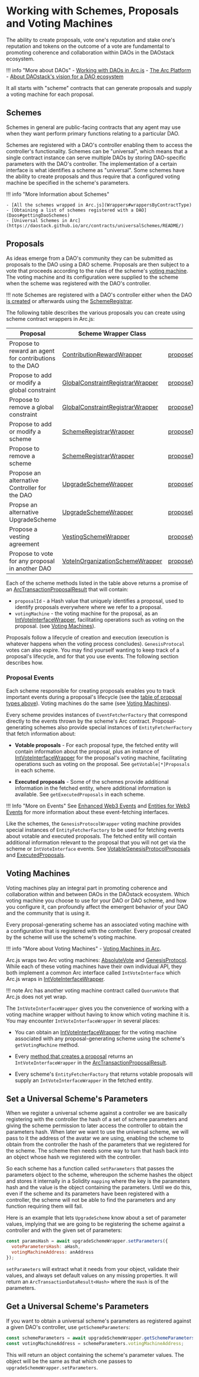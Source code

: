 # Working with Schemes, Proposals and Voting Machines

The ability to create proposals, vote one's reputation and stake one's reputation and tokens on the outcome of a vote are fundamental to promoting coherence and collaboration within DAOs in the DAOstack ecosystem.

!!! info "More about DAOs"
    - [Working with DAOs in Arc.js](Daos)
    - [The Arc Platform](https://medium.com/daostack/the-arc-platform-2353229a32fc)
    - [About DAOstack's vision for a DAO ecosystem](https://daostack.io/)

It all starts with "scheme" contracts that can generate proposals and supply a voting machine for each proposal.

<a name="schemes"></a>
## Schemes

Schemes in general are public-facing contracts that any agent may use when they want perform primary functions relating to a particular DAO.

Schemes are registered with a DAO's controller enabling them to access the controller's functionality.  Schemes can be "universal", which means that a single contract instance can serve multiple DAOs by storing DAO-specific parameters with the DAO's controller.  The implementation of a certain interface is what identifies a scheme as "universal".  Some schemes have the ability to create proposals and thus require that a configured voting machine be specified in the scheme's parameters.

!!! info "More Information about Schemes"

    - [All the schemes wrapped in Arc.js](Wrappers#wrappersByContractType)
    - [Obtaining a list of schemes registered with a DAO](Daos#gettingDaoSchemes)
    - [Universal Schemes in Arc](https://daostack.github.io/arc/contracts/universalSchemes/README/)
    
<a name="proposals"></a>
## Proposals
As ideas emerge from a DAO's community they can be submitted as proposals to the DAO using a DAO scheme. Proposals are then subject to a vote that proceeds according to the rules of the scheme's [voting machine](#votingmachines). The voting machine and its configuration were supplied to the scheme when the scheme was registered with the DAO's controller.

!!! note
    Schemes are registered with a DAO's controller either when the DAO [is created](Daos#creatingDAOs) or afterwards using the [SchemeRegistrar](api/classes/SchemeRegistrarWrapper).

The following table describes the various proposals you can create using scheme contract wrappers in Arc.js:

<a name="proposalschemestable"></a>

Proposal | Scheme Wrapper Class | Scheme Method
---------|----------|---------
 Propose to reward an agent for contributions to the DAO | [ContributionRewardWrapper](/api/classes/ContributionRewardWrapper) | [proposeContributionReward](/api/classes/ContributionRewardWrapper#proposeContributionReward)
Propose to add or modify a global constraint | [GlobalConstraintRegistrarWrapper](/api/classes/GlobalConstraintRegistrarWrapper) | [proposeToAddModifyGlobalConstraint](/api/classes/GlobalConstraintRegistrarWrapper#proposeToAddModifyGlobalConstraint)
Propose to remove a global constraint | [GlobalConstraintRegistrarWrapper](/api/classes/GlobalConstraintRegistrarWrapper) | [proposeToRemoveGlobalConstraint](/api/classes/GlobalConstraintRegistrarWrapper#proposeToRemoveGlobalConstraint)
Propose to add or modify a scheme | [SchemeRegistrarWrapper](/api/classes/SchemeRegistrarWrapper) | [proposeToAddModifyScheme](/api/classes/SchemeRegistrarWrapper#proposeToAddModifyScheme)
Propose to remove a scheme | [SchemeRegistrarWrapper](/api/classes/SchemeRegistrarWrapper) | [proposeToRemoveScheme](/api/classes/SchemeRegistrarWrapper#proposeToRemoveScheme)
Propose an alternative Controller for the DAO | [UpgradeSchemeWrapper](/api/classes/UpgradeSchemeWrapper) | [proposeController](/api/classes/UpgradeSchemeWrapper#proposeController)
Propse an alternative UpgradeScheme | [UpgradeSchemeWrapper](/api/classes/UpgradeSchemeWrapper) | [proposeUpgradingScheme](/api/classes/UpgradeSchemeWrapper#proposeUpgradingScheme)
Propose a vesting agreement | [VestingSchemeWrapper](/api/classes/VestingSchemeWrapper) | [proposeVestingAgreement](/api/classes/VestingSchemeWrapper#proposeVestingAgreement)
Propose to vote for any proposal in another DAO | [VoteInOrganizationSchemeWrapper](/api/classes/VoteInOrganizationSchemeWrapper) | [proposeVoteInOrganization](/api/classes/VoteInOrganizationSchemeWrapper#proposeVoteInOrganization)

Each of the scheme methods listed in the table above returns a promise of an [ArcTransactionProposalResult](/api/classes/ArcTransactionProposalResult) that will contain:

- `proposalId` - a Hash value that uniquely identifies a proposal, used to identify proposals everywhere where we refer to a proposal.
- `votingMachine` - the voting machine for the proposal, as an [IntVoteInterfaceWrapper](/api/classes/IntVoteInterfaceWrapper), facilitating operations such as voting on the proposal. (see [Voting Machines](#votingmachines)).

Proposals follow a lifecycle of creation and execution (execution is whatever happens when the voting process concludes). `GenesisProtocal` votes can also expire.  You may find yourself wanting to keep track of a proposal's lifecycle, and for that you use events. The following section describes how.


<a name="proposalevents"></a>
### Proposal Events

Each scheme responsible for creating proposals enables you to track important events during a proposal's lifecycle (see the [table of proposal types above](#proposalschemestable)).  Voting machines do the same (see [Voting Machines](#votingmachines)).

Every scheme provides instances of `EventFetcherFactory` that correspond directly to the events thrown by the scheme's Arc contract.  Proposal-generating schemes also provide special instances of `EntityFetcherFactory` that fetch information about:

- **Votable proposals** - For each proposal type, the fetched entity will contain information about the proposal, plus an instance of [IntVoteInterfaceWrapper](/api/classes/IntVoteInterfaceWrapper) for the proposal's voting machine, facilitating operations such as voting on the proposal.  See `getVotable[*]Proposals` in each scheme.

- **Executed proposals** - Some of the schemes provide additional information in the fetched entity, where additional information is available.  See `getExecutedProposals` in each scheme.

!!! Info "More on Events"
    See [Enhanced Web3 Events](Events#enhancedweb3events) and [Entities for Web3 Events](Events#entityevents) for more information about these event-fetching interfaces.

Like the schemes, the `GenesisProtocolWrapper` voting machine provides special instances of `EntityFetcherFactory` to be used for fetching events about votable and executed proposals.  The fetched entity will contain additional information relevant to the proposal that you will not get via the scheme or `IntVoteInterface` events. See [VotableGenesisProtocolProposals](/api/classes/GenesisProtocolWrapper#VotableGenesisProtocolProposals) and [ExecutedProposals](/api/classes/GenesisProtocolWrapper#ExecutedProposals).

<a name="votingmachines"></a>
## Voting Machines

Voting machines play an integral part in promoting coherence and collaboration within and between DAOs in the DAOstack ecosystem.  Which voting machine you choose to use for your DAO or DAO scheme, and how you configure it, can profoundly affect the emergent behavior of your DAO and the community that is using it.

Every proposal-generating scheme has an associated voting machine with a configuration that is registered with the controller.  Every proposal created by the scheme will use the scheme's voting machine.  

!!! info "More about Voting Machines"
    - [Voting Machines in Arc](https://daostack.github.io/arc/contracts/VotingMachines/README/).

Arc.js wraps two Arc voting machines: [AbsoluteVote](/api/classes/AbsoluteVoteWrapper) and [GenesisProtocol](/api/classes/GenesisProtocolWrapper).  While each of these voting machines have their own individual API, they both implement a common Arc interface called `IntVoteInterface` which Arc.js wraps in [IntVoteInterfaceWrapper](/api/classes/IntVoteInterfaceWrapper).

!!! note
    Arc has another voting machine contract called `QuorumVote` that Arc.js does not yet wrap.

The `IntVoteInterfaceWrapper` gives you the convenience of working with a voting machine wrapper without having to know which voting machine it is.  You may encounter `IntVoteInterfaceWrapper` in several places:

- You can obtain an [IntVoteInterfaceWrapper](/api/classes/IntVoteInterfaceWrapper) for the voting machine associated with any proposal-generating scheme using the scheme's `getVotingMachine` method.

- Every [method that creates a proposal](#proposalschemestable) returns an `IntVoteInterfaceWrapper` in the [ArcTransactionProposalResult](/api/classes/ArcTransactionProposalResult).

- Every scheme's `EntityFetcherFactory` that returns votable proposals will supply an `IntVoteInterfaceWrapper` in the fetched entity.

## Set a Universal Scheme's Parameters

When we register a universal scheme against a controller we are basically registering with the controller the hash of a set of scheme parameters and giving the scheme permission to later access the controller to obtain the parameters hash.  When later we want to use the universal scheme, we will pass to it the address of the avatar we are using, enabling the scheme to obtain from the controller the hash of the parameters that we registered for the scheme.  The scheme then needs some way to turn that hash back into an object whose hash we registered with the controller.

 So each scheme has a function called `setParameters` that passes the parameters object to the scheme, whereupon the scheme hashes the object and stores it internally in a Solidity `mapping` where the key is the parameters hash and the value is the object containing the parameters.  Until we do this, even if the scheme and its parameters have been registered with a controller, the scheme will not be able to find the parameters and any function requiring them will fail.

Here is an example that lets `UpgradeScheme` know about a set of parameter values, implying that we are going to be registering the scheme against a controller and with the given set of parameters:

```javascript
const paramsHash = await upgradeSchemeWrapper.setParameters({
  voteParametersHash: aHash,
  votingMachineAddress: anAddress
});
```

`setParameters` will extract what it needs from your object, validate their values, and always set default values on any missing properties.  It will return an `ArcTransactionDataResult<Hash>` where the `Hash` is of the parameters.

## Get a Universal Scheme's Parameters

If you want to obtain a universal scheme's parameters as registered against a given DAO's controller, use `getSchemeParameters`:

```javascript
const schemeParameters = await upgradeSchemeWrapper.getSchemeParameters(avatarAddress);
const votingMachineAddress = schemeParameters.votingMachineAddress;
```

This will return an object containing the scheme's parameter values.  The object will be the same as that which one passes to `upgradeSchemeWrapper.setParameters`.

